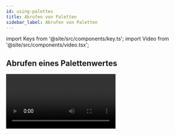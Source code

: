 ```yaml
---
id: using-palettes
title: Abrufen von Paletten
sidebar_label: Abrufen von Paletten
---
```


import Keys from '@site/src/components/key.ts';
import Video from '@site/src/components/video.tsx';

## Abrufen eines Palettenwertes

<Video videoId="_bmk7JEPpQo" title="Palettes Playback" />

### Abrufen von Tasten/Schaltflächen

Zum Abrufen eines Wertes aus einer Palette gehen Sie wie folgt vor:

1.	Wählen Sie die zu ändernden Geräte aus. Gemeinsam genutzte Paletten
	stellen jedes Gerät gleichen Typs auf den gleichen Wert. Normale
	Paletten liefern unterschiedliche Werte für jedes Gerät. Sind keine
	Geräte angewählt, so wirkt die Palette auf alle Geräte, für die sie
	Informationen enthält.
2.  Betätigen Sie die Schaltfläche der gewünschten Palette. Die
	angewählten Geräte werden auf die in der Palette gespeicherten Werte
	gesetzt.

---

-   Beim Abruf von Paletten lässt sich eine Überblendzeit einstellen,
    siehe [Arbeiten mit Zeiten in Paletten](timing-with-palettes.md).

-   Ist eine Palette gerade im Programmer, so wird die entsprechende
    Schaltfläche als aktiv markiert (das lässt sich in den
    [Benutzereinstellungen](../system-settings/user-settings.md#highlight-active-palettes)
	deaktivieren). Damit ist einfach erkennbar, welche Paletten gerade
	verwendet werden.

    ![Active Palette Highlighted](/docs/images/Active-Palette-Highlighted.png)

### Abrufen per Nummer/Syntax

Paletten lassen sich auch über ihre Nummer abrufen: geben Sie dazu die
Nummer mit den Zifferntasten ein.

1.  Wählen Sie einige Geräte aus.
2.  Drücken Sie die Taste <Keys.HardKey>Palette</Keys.HardKey> oberhalb der Zifferntasten.
3.  Geben Sie die Nummer der gewünschten Palette ein.
4.  Drücken Sie <Keys.HardKey>Enter</Keys.HardKey> oder <Keys.SoftKey>Apply Palette</Keys.SoftKey>

Die Menütaste <Keys.SoftKey>Apply Palette</Keys.SoftKey> zeigt dabei die Bezeichnung der
abzurufenden Palette.

>   Sollen mehrere Paletten gleichzeitig abgerufen werden, so bietet
sich die ‚Blind-To-Live' Funktion an: schalten Sie das Pult in den
Blind-Modus (mit der <Keys.HardKey>Blind</Keys.HardKey>-Taste, oder mit <Keys.HardKey>Avo</Keys.HardKey> <Keys.SoftKey>Blind Inactive</Keys.SoftKey>, 
wählen die gewünschten Paletten, geben die Fadezeit 
(in Sekunden) ein (wenn geschaltet werden soll: 0 eingeben), und 
schalten durch nochmaliges Drücken der <Keys.HardKey>Blind</Keys.HardKey>-Taste das Pult 
in den Live-Modus. Damit wird auf die gewählten Paletten live 
übergeblendet.

## Palettenseiten

Wurden Paletten auf den Tasten des Pultes gespeichert, so kann man 
mit <Keys.HardKey>Page +</Keys.HardKey>/<Keys.HardKey>Page -</Keys.HardKey> 
auf verschiedene Seiten wechseln. Soll eine Palette stets verfügbar sein und nicht 
mit den Seiten umgeschaltet werden, so lässt sich die Seitenumschaltung sperren, 
siehe [Handle Paging](../cues/playback-options.md#handle-paging) für weitere Details.

In jedem der Palettenfenster lassen sich die Schaltflächen entweder
seitenweise - mit Schaltflächen für die Seiten - oder als große Liste
mit einem Schiebereiter organisieren. Zum Umschalten zwischen den beiden
Optionen klicken Sie auf den Kontext-Button **Pages Show/Hide**.

## Anzeige nur der relevanten Paletten

Ist die Benutzereinstellung [Filter Relevant Palettes](../system-settings/user-settings.md#filter-relevant-palettes)
aktiviert, so werden beim Anwählen von Geräten die Paletten, die auf 
diese Geräte nicht anwendbar sind, ausgegraut. So sieht man auf einen 
Blick, welche Paletten für die angewählten Geräte zur Verfügung stehen.

## Quick Palettes -- Schnelle Paletten ohne ausgewählte Geräte

Beim Aufruf einer Palette, ohne dass Geräte ausgewählt sind, wird die
Palette auf alle in der Palette vorhandenen Geräte angewendet; diese
Funktion nennt sich **Quick Palette**.

Wird z.B. eine Farbpalette aufgerufen, die für MAC 2000 programmiert 
wurde, ohne dass MAC 2000 angewählt sind, so wird die Palette auf 
&nbsp;**alle** MAC 2000 angewendet.

> Effekt-Paletten können nicht als Quick Palettes verwendet werden -
für diese müssen stets Fixtures ausgewählt werden.

## Abruf einer Palette für alle Geräte in einem Cue

Sie können ebenso Paletten auf alle Geräte in einem bestimmten Cue
anwenden. Dazu drücken und halten Sie die entsprechende
Paletten-Schaltfläche, und betätigen dazu die Auswahltaste des Cues, auf
den die Palette angewendet werden soll.
